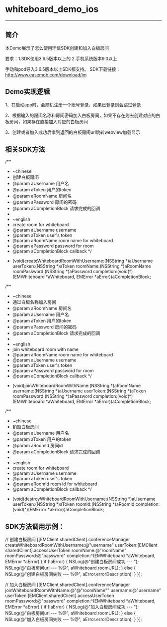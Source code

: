 # whiteboard_demo_ios
--------
## 简介
本Demo展示了怎么使用环信SDK创建和加入白板房间

要求：1.SDK使用3.6.5版本以上的   2.手机系统版本9.0以上

手动和pod导入3.6.5版本以上SDK都支持。 SDK下载链接：http://www.easemob.com/download/im

## Demo实现逻辑
1、在启动app时，会随机注册一个账号登录，如果已登录则会跳过登录

2、根据输入的房间名称和房间密码加入白板房间，如果不存在则去创建对应的白板房间，如果存在直接加入对应的白板房间

3、创建或者加入成功后拿到返回的白板房间url跳转webview加载显示

## 相关SDK方法

/**
 * \~chinese
 * 创建白板房间
 * @param aUsername         用户名
 * @param aToken            用户的token
 * @param aRoomName         房间名
 * @param aPassword         房间的密码
 * @param aCompletionBlock  请求完成的回调
 *
 * \~english
 * create room for whiteboard
 * @param aUsername         username
 * @param aToken            user's token
 * @param aRoomName         room name for whiteboard
 * @param aPassword         password for room
 * @param aCompletionBlock  callback
 */
- (void)createWhiteboardRoomWithUsername:(NSString *)aUsername
                               userToken:(NSString *)aToken
                                roomName:(NSString *)aRoomName
                            roomPassword:(NSString *)aPassword
                              completion:(void(^)(EMWhiteboard *aWhiteboard, EMError *aError))aCompletionBlock;

/**
 * \~chinese
 * 通过白板名称加入房间
 * @param aRoomName         房间名
 * @param aUsername         用户名
 * @param aToken            用户的token
 * @param aPassword         房间的密码
 * @param aCompletionBlock  请求完成的回调
 *
 * \~english
 * join whiteboard room with name
 * @param aRoomName         room name for whiteboard
 * @param aUsername         username
 * @param aToken            user's token
 * @param aPassword         password for room
 * @param aCompletionBlock  callback
 */
- (void)joinWhiteboardRoomWithName:(NSString *)aRoomName
                          username:(NSString *)aUsername
                         userToken:(NSString *)aToken
                      roomPassword:(NSString *)aPassword
                        completion:(void(^)(EMWhiteboard *aWhiteboard, EMError *aError))aCompletionBlock;


/**
 * \~chinese
 * 销毁白板房间
 * @param aUsername         用户名
 * @param aToken            用户的token
 * @param aRoomId           房间id
 * @param aCompletionBlock  请求完成的回调
 *
 * \~english
 * create room for whiteboard
 * @param aUsername         username
 * @param aToken            user's token
 * @param aRoomId           room id for whiteboard
 * @param aCompletionBlock  callback
 */
- (void)destroyWhiteboardRoomWithUsername:(NSString *)aUsername
                                userToken:(NSString *)aToken
                                   roomId:(NSString *)aRoomId
                               completion:(void(^)(EMError *aError))aCompletionBlock;
                               

## SDK方法调用示例：

// 创建白板房间
[[EMClient sharedClient].conferenceManager createWhiteboardRoomWithUsername:@"username" userToken:[EMClient sharedClient].accessUserToken roomName:@"roomName" roomPassword:@"password" completion:^(EMWhiteboard *aWhiteboard, EMError *aError) {
    if (!aError) {
        NSLog(@"创建白板房间成功 --- ");
        NSLog(@"白板房间url --- %@", aWhiteboard.roomURL);
    } else {
        NSLog(@"创建白板房间失败 --- %@", aError.errorDescription);
    }
}];

// 加入白板房间
[[EMClient sharedClient].conferenceManager joinWhiteboardRoomWithName:@"@"roomName"" username:@"username" userToken:[EMClient sharedClient].accessUserToken roomPassword:@"password" completion:^(EMWhiteboard *aWhiteboard, EMError *aError) {
    if (!aError) {
        NSLog(@"加入白板房间成功 --- ");
        NSLog(@"白板房间url --- %@", aWhiteboard.roomURL);
    } else {
        NSLog(@"加入白板房间失败 --- %@", aError.errorDescription);
    }
}];
